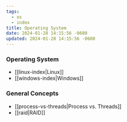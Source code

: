 ```yaml
---
tags:
  - os
  - index
title: Operating System
date: 2024-01-28 14:15:56 -0600
updated: 2024-01-28 14:15:56 -0600
---
```


### Operating System
* [[linux-index|Linux]]
* [[windows-index|Windows]]

### General Concepts
- [[process-vs-threads|Process vs. Threads]]
- [[raid|RAID]]
